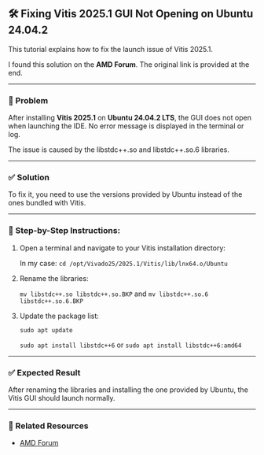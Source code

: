 ## 🛠️ Fixing Vitis 2025.1 GUI Not Opening on Ubuntu 24.04.2

This tutorial explains how to fix the launch issue of Vitis 2025.1.

I found this solution on the **AMD Forum**. The original link is provided at the end.

---

### 🔧 Problem

After installing **Vitis 2025.1** on **Ubuntu 24.04.2 LTS**, the GUI does not open when launching the IDE. No error message is displayed in the terminal or log.

The issue is caused by the libstdc++.so and libstdc++.so.6 libraries.

---

### ✅ Solution

To fix it, you need to use the versions provided by Ubuntu instead of the ones bundled with Vitis.

---

### 📝 Step-by-Step Instructions:

1. Open a terminal and navigate to your Vitis installation directory:

   In my case: ```cd /opt/Vivado25/2025.1/Vitis/lib/lnx64.o/Ubuntu```
   
2. Rename the libraries:
 
   ```mv libstdc++.so libstdc++.so.BKP``` and ```mv libstdc++.so.6 libstdc++.so.6.BKP```

3. Update the package list:
   
   ```sudo apt update```
   
   ```sudo apt install libstdc++6``` or  ```sudo apt install libstdc++6:amd64```
---

### ✅ Expected Result

After renaming the libraries and installing the one provided by Ubuntu, the Vitis GUI should launch normally.

---

### 📎 Related Resources

- [AMD Forum](https://adaptivesupport.amd.com/s/question/0D5KZ00000vvAYM0A2/i-am-facing-the-same-problem-with-vitis-20251-and-ubuntu-24042-it-runs-but-the-gui-doesnt-open?language=en_US)
